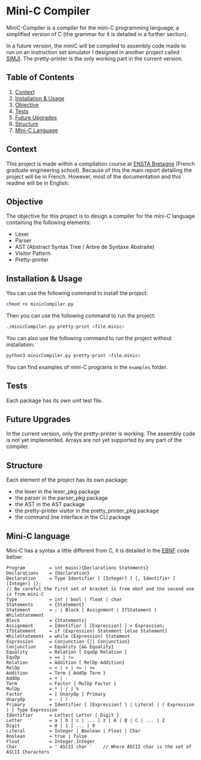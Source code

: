 # Mini-C Compiler

MiniC-Compiler is a compiler for the mini-C programming language, a simplified version of C (the grammar for it is
detailed in a further section). 

In a future version, the miniC will be compiled to assembly code made to run on an instruction set simulator I designed in
another project called [SIMJI](https://github.com/CorentinGoet/SIMJI). The pretty-printer is the only working part in
the current version.

## Table of Contents
1. [Context](#context)
2. [Installation & Usage](#installation--usage)
3. [Objective](#objective)
4. [Tests](#tests)
5. [Future Upgrades](#future-upgrades)
6. [Structure](#structure)
7. [Mini-C Language](#mini-c-language)

## Context
This project is made within a compilation course at [ENSTA Bretagne](https://www.ensta-bretagne.fr/fr) (French graduate
engineering school). Because of this the main report detailing the project will be in French. However, most of the
documentation and this readme will be in English.

## Objective

The objective for this project is to design a compiler for the mini-C language containing the following elements:
- Lexer
- Parser
- AST (Abstract Syntax Tree / Arbre de Syntaxe Abstraite)
- Visitor Pattern
- Pretty-printer

## Installation & Usage

You can use the following command to install the project:

```bash
chmod +x minicCompiler.py
```

Then you can use the following command to run the project:

```bash
./minicCompiler.py pretty-print <file.minic>
```

You can also use the following command to run the project without installation:

```bash
python3 minicCompiler.py pretty-print <file.minic>
```


You can find examples of mini-C programs in the `examples` folder.

## Tests

Each package has its own unit test file.

## Future Upgrades

In the current version, only the pretty-printer is working. The assembly code is not yet implemented.
Arrays are not yet supported by any part of the compiler.

## Structure
Each element of the project has its own package:
- the lexer in the lexer_pkg package
- the parser in the parser_pkg package
- the AST in the AST package
- the pretty-printer visitor in the pretty_printer_pkg package
- the command line interface in the CLI package

## Mini-C language
Mini-C has a syntax a little different from C, it is detailed in the 
[EBNF](https://wikipedia.org/wiki/Extended_Backus-Naur_Form) code below:
```ebnf
Program         = int main(){Declarations Statements}
Declarations    = {Declaration}
Declaration     = Type Identifier [ [Integer] ] {, Identifier [ [Integer] ]}; 
// Be careful the first set of bracket is from ebnf and the second one is from mini-C
Type            = int | bool | float | char
Statements      = {Statement}
Statement       = ; | Block | Assignment | IfStatement | WhileStatement
Block           = {Statements}
Assignment      = Identifier [ [Expression] ] = Expression;
IfStatement     = if (Expression) Statement [else Statement]
WhileStatement  = while (Expression) Statement
Expression      = Conjunction {|| Conjunction}
Conjunction     = Equality {&& Equality}
Equality        = Relation [ EquOp Relation ]
EquOp           = == | !=
Relation        = Addition [ RelOp Addition]
RelOp           = < | > | <= | >=
Addition        = Term { AddOp Term }
AddOp           = + | -
Term            = Factor { MulOp Factor }
MulOp           = * | / | %
Factor          = [ UnaryOp ] Primary
UnaryOp         = - | !
Primary         = Identifier [ [Expression] ] | Literal | ( Expression ) | Type Expression
Identifier      = Letter{ Letter | Digit }
Letter          = a | b | c | ... | z | A | B | C | ... | Z
Digit           = 0 | 1 | ... | 9
Literal         = Integer | Boolean | Float | Char
Boolean         = true | false
Float           = Integer.Integer
Char            = ' ASCII char '    // Where ASCII char is the set of ASCII Characters
```

